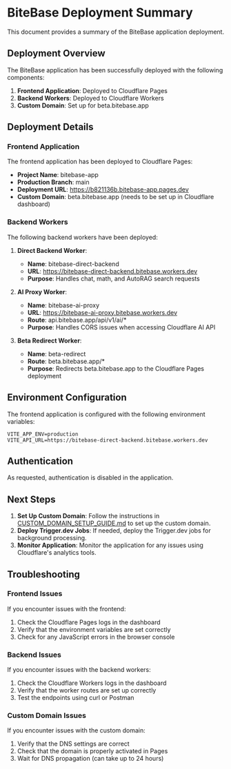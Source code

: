 # BiteBase Deployment Summary

This document provides a summary of the BiteBase application deployment.

## Deployment Overview

The BiteBase application has been successfully deployed with the following components:

1. **Frontend Application**: Deployed to Cloudflare Pages
2. **Backend Workers**: Deployed to Cloudflare Workers
3. **Custom Domain**: Set up for beta.bitebase.app

## Deployment Details

### Frontend Application

The frontend application has been deployed to Cloudflare Pages:

- **Project Name**: bitebase-app
- **Production Branch**: main
- **Deployment URL**: https://b821136b.bitebase-app.pages.dev
- **Custom Domain**: beta.bitebase.app (needs to be set up in Cloudflare dashboard)

### Backend Workers

The following backend workers have been deployed:

1. **Direct Backend Worker**:
   - **Name**: bitebase-direct-backend
   - **URL**: https://bitebase-direct-backend.bitebase.workers.dev
   - **Purpose**: Handles chat, math, and AutoRAG search requests

2. **AI Proxy Worker**:
   - **Name**: bitebase-ai-proxy
   - **URL**: https://bitebase-ai-proxy.bitebase.workers.dev
   - **Route**: api.bitebase.app/api/v1/ai/*
   - **Purpose**: Handles CORS issues when accessing Cloudflare AI API

3. **Beta Redirect Worker**:
   - **Name**: beta-redirect
   - **Route**: beta.bitebase.app/*
   - **Purpose**: Redirects beta.bitebase.app to the Cloudflare Pages deployment

## Environment Configuration

The frontend application is configured with the following environment variables:

```
VITE_APP_ENV=production
VITE_API_URL=https://bitebase-direct-backend.bitebase.workers.dev
```

## Authentication

As requested, authentication is disabled in the application.

## Next Steps

1. **Set Up Custom Domain**: Follow the instructions in [CUSTOM_DOMAIN_SETUP_GUIDE.md](CUSTOM_DOMAIN_SETUP_GUIDE.md) to set up the custom domain.
2. **Deploy Trigger.dev Jobs**: If needed, deploy the Trigger.dev jobs for background processing.
3. **Monitor Application**: Monitor the application for any issues using Cloudflare's analytics tools.

## Troubleshooting

### Frontend Issues

If you encounter issues with the frontend:

1. Check the Cloudflare Pages logs in the dashboard
2. Verify that the environment variables are set correctly
3. Check for any JavaScript errors in the browser console

### Backend Issues

If you encounter issues with the backend workers:

1. Check the Cloudflare Workers logs in the dashboard
2. Verify that the worker routes are set up correctly
3. Test the endpoints using curl or Postman

### Custom Domain Issues

If you encounter issues with the custom domain:

1. Verify that the DNS settings are correct
2. Check that the domain is properly activated in Pages
3. Wait for DNS propagation (can take up to 24 hours)
